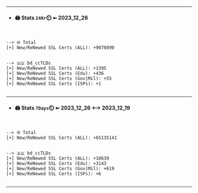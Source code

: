 

---
- #### 🖨️ **Stats** `24Hr`⏲️ ➼ 2023_12_26
```console


--> 🌐 Total
[+] New/ReNewed SSL Certs (ALL): +9078890


--> 🇧🇩 bd_ccTLDs
[+] New/ReNewed SSL Certs (ALL): +1395
[+] New/ReNewed SSL Certs (Edu): +436
[+] New/ReNewed SSL Certs (Gov|Mil): +55
[+] New/ReNewed SSL Certs (ISPs): +1


```

---
- #### 🖨️ **Stats** `7Days`⏲️ ➼ 2023_12_26 <--> 2023_12_19
```console


--> 🌐 Total
[+] New/ReNewed SSL Certs (ALL): +65135141


--> 🇧🇩 bd_ccTLDs
[+] New/ReNewed SSL Certs (ALL): +10639
[+] New/ReNewed SSL Certs (Edu): +3143
[+] New/ReNewed SSL Certs (Gov|Mil): +619
[+] New/ReNewed SSL Certs (ISPs): +6


```

---

